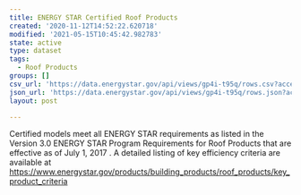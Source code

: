 ```yaml
---
title: ENERGY STAR Certified Roof Products
created: '2020-11-12T14:52:22.620718'
modified: '2021-05-15T10:45:42.982783'
state: active
type: dataset
tags:
  - Roof Products
groups: []
csv_url: 'https://data.energystar.gov/api/views/gp4i-t95q/rows.csv?accessType=DOWNLOAD'
json_url: 'https://data.energystar.gov/api/views/gp4i-t95q/rows.json?accessType=DOWNLOAD'
layout: post

---
```

Certified models meet all ENERGY STAR requirements as listed in the Version 3.0 ENERGY STAR Program Requirements for Roof Products that are effective as of July 1, 2017 . A detailed listing of key efficiency criteria are available at https://www.energystar.gov/products/building_products/roof_products/key_product_criteria
